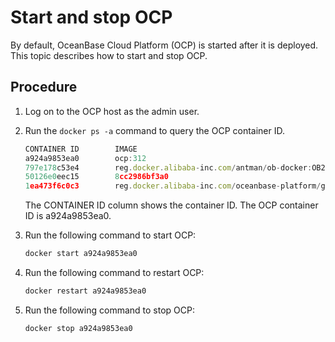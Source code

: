 # Start and stop OCP

By default, OceanBase Cloud Platform (OCP) is started after it is deployed. This topic describes how to start and stop OCP.

## Procedure

1. Log on to the OCP host as the admin user.

2. Run the `docker ps -a` command to query the OCP container ID.

   ```javascript
   CONTAINER ID        IMAGE                                                                    COMMAND                  CREATED             STATUS              PORTS               NAMES
   a924a9853ea0        ocp:312                                                                  "/usr/bin/supervisord"   2 weeks ago         Up 6 days                               ocp
   797e178c53e4        reg.docker.alibaba-inc.com/antman/ob-docker:OB2276_OBP320_x86_20211102   "/usr/bin/supervisord"   2 weeks ago         Up 19 hours                             META_OB_ZONE_1
   50126e0eec15        8cc2986bf3a0                                                             "/usr/bin/supervisord"   8 months ago        Up 8 months                             distracted_heyrovsky
   1ea473f6c0c3        reg.docker.alibaba-inc.com/oceanbase-platform/grafana:7.0.3              "/run.sh"                8 months ago        Up 8 months                             grafana
   ```

   The CONTAINER ID column shows the container ID. The OCP container ID is a924a9853ea0.

3. Run the following command to start OCP:

   ```javascript
   docker start a924a9853ea0
   ```

4. Run the following command to restart OCP:

   ```javascript
   docker restart a924a9853ea0
   ```

5. Run the following command to stop OCP:

   ```javascript
   docker stop a924a9853ea0
   ```
